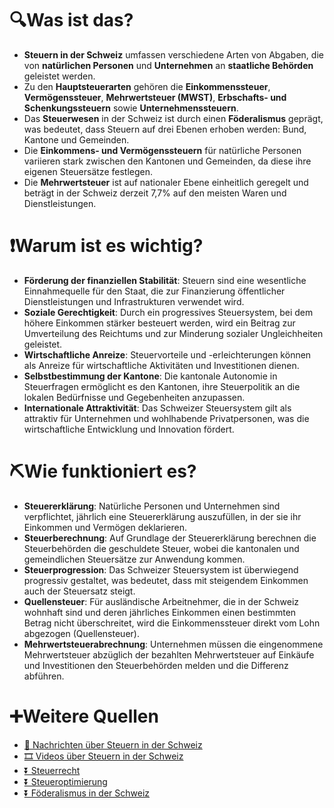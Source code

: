 # 🔍Was ist das?

- **Steuern in der Schweiz** umfassen verschiedene Arten von Abgaben, die von **natürlichen Personen** und **Unternehmen** an **staatliche Behörden** geleistet werden.
- Zu den **Hauptsteuerarten** gehören die **Einkommenssteuer**, **Vermögenssteuer**, **Mehrwertsteuer (MWST)**, **Erbschafts- und Schenkungssteuern** sowie **Unternehmenssteuern**.
- Das **Steuerwesen** in der Schweiz ist durch einen **Föderalismus** geprägt, was bedeutet, dass Steuern auf drei Ebenen erhoben werden: Bund, Kantone und Gemeinden.
- Die **Einkommens- und Vermögenssteuern** für natürliche Personen variieren stark zwischen den Kantonen und Gemeinden, da diese ihre eigenen Steuersätze festlegen.
- Die **Mehrwertsteuer** ist auf nationaler Ebene einheitlich geregelt und beträgt in der Schweiz derzeit 7,7% auf den meisten Waren und Dienstleistungen.

# ❗Warum ist es wichtig?

- **Förderung der finanziellen Stabilität**: Steuern sind eine wesentliche Einnahmequelle für den Staat, die zur Finanzierung öffentlicher Dienstleistungen und Infrastrukturen verwendet wird.
- **Soziale Gerechtigkeit**: Durch ein progressives Steuersystem, bei dem höhere Einkommen stärker besteuert werden, wird ein Beitrag zur Umverteilung des Reichtums und zur Minderung sozialer Ungleichheiten geleistet.
- **Wirtschaftliche Anreize**: Steuervorteile und -erleichterungen können als Anreize für wirtschaftliche Aktivitäten und Investitionen dienen.
- **Selbstbestimmung der Kantone**: Die kantonale Autonomie in Steuerfragen ermöglicht es den Kantonen, ihre Steuerpolitik an die lokalen Bedürfnisse und Gegebenheiten anzupassen.
- **Internationale Attraktivität**: Das Schweizer Steuersystem gilt als attraktiv für Unternehmen und wohlhabende Privatpersonen, was die wirtschaftliche Entwicklung und Innovation fördert.

# ⛏Wie funktioniert es?

- **Steuererklärung**: Natürliche Personen und Unternehmen sind verpflichtet, jährlich eine Steuererklärung auszufüllen, in der sie ihr Einkommen und Vermögen deklarieren.
- **Steuerberechnung**: Auf Grundlage der Steuererklärung berechnen die Steuerbehörden die geschuldete Steuer, wobei die kantonalen und gemeindlichen Steuersätze zur Anwendung kommen.
- **Steuerprogression**: Das Schweizer Steuersystem ist überwiegend progressiv gestaltet, was bedeutet, dass mit steigendem Einkommen auch der Steuersatz steigt.
- **Quellensteuer**: Für ausländische Arbeitnehmer, die in der Schweiz wohnhaft sind und deren jährliches Einkommen einen bestimmten Betrag nicht überschreitet, wird die Einkommenssteuer direkt vom Lohn abgezogen (Quellensteuer).
- **Mehrwertsteuerabrechnung**: Unternehmen müssen die eingenommene Mehrwertsteuer abzüglich der bezahlten Mehrwertsteuer auf Einkäufe und Investitionen den Steuerbehörden melden und die Differenz abführen.

# ➕Weitere Quellen

- [📄 Nachrichten über Steuern in der Schweiz](https://www.google.com/search?q=Steuern+in+der+Schweiz&tbm=nws)
- [🎞 Videos über Steuern in der Schweiz](https://www.google.com/search?q=Steuern+in+der+Schweiz&tbm=vid)
- [⏬ Steuerrecht](https://www.google.com/search?q=Steuerrecht)
- [⏬ Steueroptimierung](https://www.google.com/search?q=Steueroptimierung)
- [⏬ Föderalismus in der Schweiz](https://www.google.com/search?q=Föderalismus+in+der+Schweiz)